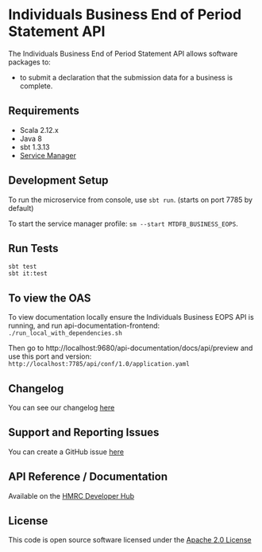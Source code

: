 Individuals Business End of Period Statement API
========================
The Individuals Business End of Period Statement API allows software packages to:

* to submit a declaration that the submission data for a business is complete. 

## Requirements
- Scala 2.12.x
- Java 8
- sbt 1.3.13
- [Service Manager](https://github.com/hmrc/service-manager)

## Development Setup
To run the microservice from console, use `sbt run`. (starts on port 7785 by default)

To start the service manager profile: `sm --start MTDFB_BUSINESS_EOPS`.
 
## Run Tests
```
sbt test
sbt it:test
```

## To view the OAS

To view documentation locally ensure the Individuals Business EOPS API is running, and run api-documentation-frontend:
`./run_local_with_dependencies.sh`

Then go to http://localhost:9680/api-documentation/docs/api/preview and use this port and version:
`http://localhost:7785/api/conf/1.0/application.yaml`

## Changelog

You can see our changelog [here](https://github.com/hmrc/income-tax-mtd-changelog/wiki)

## Support and Reporting Issues

You can create a GitHub issue [here](https://github.com/hmrc/income-tax-mtd-changelog/issues)

## API Reference / Documentation 
Available on the [HMRC Developer Hub](https://developer.service.hmrc.gov.uk/api-documentation/docs/api/service/individuals-business-eops-api/1.0)

## License
This code is open source software licensed under the [Apache 2.0 License]("http://www.apache.org/licenses/LICENSE-2.0.html")

